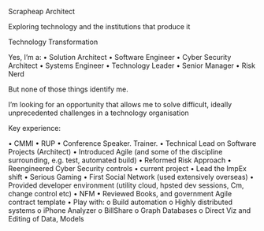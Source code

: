 Scrapheap Architect


Exploring technology and the institutions that produce it


Technology Transformation

Yes, I’m a:
•	Solution Architect
•	Software Engineer
•	Cyber Security Architect
•	Systems Engineer
•	Technology Leader
•	Senior Manager
•	Risk Nerd

But none of those things identify me.

I’m looking for an opportunity that allows me to solve difficult, ideally unprecedented challenges in a technology organisation

Key experience:

•	CMMI
•	RUP
•	Conference Speaker. Trainer.
•	Technical Lead on Software Projects (Architect)
•	Introduced Agile (and some of the discipline surrounding, e.g. test, automated build)
•	Reformed Risk Approach
•	Reengineered Cyber Security controls
•	current project
•	Lead the ImpEx shift
•	Serious Gaming
•	First Social Network (used extensively overseas)
•	Provided developer environment (utility cloud, hpsted dev sessions, Cm, change control etc)
•	NFM
•	Reviewed Books, and government Agile contract template
•	Play with:
o	Build automation
o	Highly distributed systems
o	iPhone Analyzer
o	BillShare
o	Graph Databases
o	Direct Viz and Editing of Data, Models
